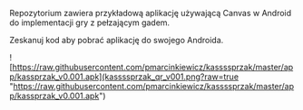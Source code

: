 Repozytorium zawiera przykładową aplikację używającą Canvas w Android do implementacji gry z pełzającym gadem.

Zeskanuj kod aby pobrać aplikację do swojego Androida.

![https://raw.githubusercontent.com/pmarcinkiewicz/kassssprzak/master/app/kassprzak_v0.001.apk](kassssprzak_qr_v001.png?raw=true "https://raw.githubusercontent.com/pmarcinkiewicz/kassssprzak/master/app/kassprzak_v0.001.apk")
